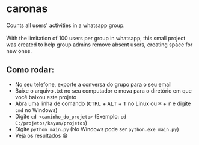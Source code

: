 # caronas
Counts all users' activities in a whatsapp group. <br> <br>
With the limitation of 100 users per group in whatsapp,
this small project was created to help group admins remove absent users, creating space for new ones.

## Como rodar:
* No seu telefone, exporte a conversa do grupo para o seu email
* Baixe o arquivo .txt no seu computador e mova para o diretório em que você baixou este projeto
* Abra uma linha de comando (<kbd>CTRL</kbd> + <kbd>ALT</kbd> + <kbd>T</kbd> no Linux 
ou <kbd>⌘</kbd> + <kbd>r</kbd> e digite `cmd` no Windows)
* Digite `cd <caminho_do_projeto>` (Exemplo: `cd C:/projetos/kayan/projetos`)
* Digite `python main.py` (No Windows pode ser `python.exe main.py`)
* Veja os resultados :grin:


